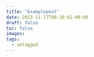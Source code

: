```yaml
---
title: "Examplepost"
date: 2023-11-17T08:38:01-08:00
draft: false
toc: false
images:
tags:
  - untagged
---
```


